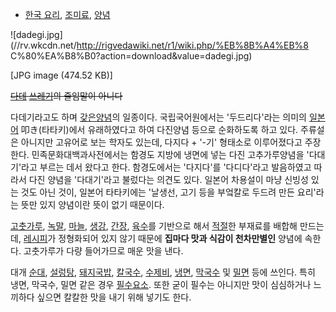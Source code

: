   * [한국 요리](%ED%95%9C%EA%B5%AD%20%EC%9A%94%EB%A6%AC.md), [조미료](%EC%A1%B0%EB%AF%B8%EB%A3%8C.md), [양념](%EC%96%91%EB%85%90.md)  

![dadegi.jpg](//rv.wkcdn.net/http://rigvedawiki.net/r1/wiki.php/%EB%8B%A4%EB%8
C%80%EA%B8%B0?action=download&value=dadegi.jpg)

[JPG image (474.52 KB)]

  
<del>[다데](%EB%8B%A4%EB%8D%B0.md) [쓰레기](%EC%93%B0%EB%A0%88%EA%B8%B0.md)의
줄임말이 아니다</del>

다데기라고도 하며 [갖은양념](%EA%B0%96%EC%9D%80%EC%96%91%EB%85%90.md)의 일종이다. 국립국어원에서는
'두드리다'라는 의미의 [일본어](%EC%9D%BC%EB%B3%B8%EC%96%B4.md) 叩き(타타키)에서 유래하였다고 하여 다진양념
등으로 순화하도록 하고 있다. 주류설은 아니지만 고유어로 보는 학자도 있는데, 다지다 + '-기' 형태소로 이루어졌다고 주장한다.
민족문화대백과사전에서는 함경도 지방에 냉면에 넣는 다진 고추가루양념을 '다대기'라고 부르는 데서 왔다고 한다. 함경도에서는 '다지다'를
'다디다'라고 발음하였고 따라서 다진 양념을 '다대기'라고 불렀다는 의견도 있다. 일본어 차용설이 마냥 신빙성 있는 것도 아닌 것이, 일본어
타타키에는 '날생선, 고기 등을 부엌칼로 두드려 만든 요리'라는 뜻만 있지 양념이란 뜻이 없기 때문이다.

[고춧가루](%EA%B3%A0%EC%B6%A7%EA%B0%80%EB%A3%A8.md),
[녹말](%EB%85%B9%EB%A7%90.md), [마늘](%EB%A7%88%EB%8A%98.md),
[생강](%EC%83%9D%EA%B0%95.md), [간장](%EA%B0%84%EC%9E%A5.md),
[육수](%EC%9C%A1%EC%88%98.md)를 기반으로 해서 [적절](%EC%A0%81%EC%A0%88.md)한 부재료를
배합해 만드는데, [레시피](%EB%A0%88%EC%8B%9C%ED%94%BC.md)가 정형화되어 있지 않기 때문에 **집마다 맛과
식감이 천차만별인** 양념에 속한다. 고춧가루가 다량 들어가므로 매운 맛을 낸다.

대개 [순대](%EC%88%9C%EB%8C%80.md), [설렁탕](%EC%84%A4%EB%A0%81%ED%83%95.md),
[돼지국밥](%EB%8F%BC%EC%A7%80%EA%B5%AD%EB%B0%A5.md),
[칼국수](%EC%B9%BC%EA%B5%AD%EC%88%98.md),
[수제비](%EC%88%98%EC%A0%9C%EB%B9%84.md), [냉면](%EB%83%89%EB%A9%B4.md),
[막국수](%EB%A7%89%EA%B5%AD%EC%88%98.md) 및 [밀면](%EB%B0%80%EB%A9%B4.md) 등에
쓰인다. 특히 냉면, 막국수, 밀면 같은 경우 [필수요소](%ED%95%84%EC%88%98%EC%9A%94%EC%86%8C.md).
또한 굳이 필수는 아니지만 맛이 심심하거나 느끼하다 싶으면 칼칼한 맛을 내기 위해 넣기도 한다.

